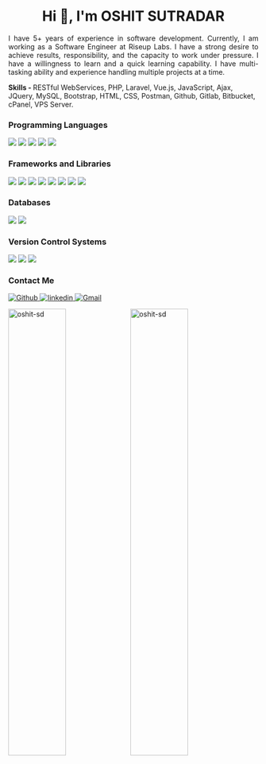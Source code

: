 <h1 align="center">Hi 👋, I'm OSHIT SUTRADAR</h1>

<p align="justify">
   I have 5+ years of experience in software development. Currently, I am working as a Software Engineer at Riseup Labs. I have a strong desire to achieve results, responsibility, and the capacity to work under pressure. I have a willingness to learn and a quick learning capability. I have multi-tasking ability and experience handling multiple projects at a time.
</p>

<b>Skills - </b> RESTful WebServices, PHP, Laravel, Vue.js, JavaScript, Ajax, JQuery, MySQL, Bootstrap, HTML, CSS, Postman, Github, Gitlab, Bitbucket, cPanel, VPS Server.

<h3>Programming Languages</h3>
<p>
  <img src="https://img.shields.io/badge/php-1572B6?style=for-the-badge&logo=php&logoColor=white" />
  <img src="https://img.shields.io/badge/HTML5-E34F26?style=for-the-badge&logo=html5&logoColor=white" />
  <img src="https://img.shields.io/badge/CSS3-1572B6?style=for-the-badge&logo=css3&logoColor=white" />
  <img src="https://img.shields.io/badge/JavaScript-323330?style=for-the-badge&logo=javascript&logoColor=F7DF1E" />
  <img src="https://img.shields.io/badge/json-5E5C5C?style=for-the-badge&logo=json&logoColor=white" />
</p>

<h3>Frameworks and Libraries</h3>
<p>
  <img src="https://img.shields.io/badge/Codeigniter-FF2D20?style=for-the-badge&logo=codeigniter&logoColor=white" />
  <img src="https://img.shields.io/badge/Laravel-FF2D20?style=for-the-badge&logo=laravel&logoColor=white" />
  <img src="https://img.shields.io/badge/Vue.js-35495E?style=for-the-badge&logo=vuedotjs&logoColor=4FC08D" />
  <img src="https://img.shields.io/badge/Pusher.js-35495E?style=for-the-badge&logo=pusher&logoColor=4FC08D" />
  <img src="https://img.shields.io/badge/Node.js-339933?style=for-the-badge&logo=nodedotjs&logoColor=white" />
  <img src="https://img.shields.io/badge/React-20232A?style=for-the-badge&logo=react&logoColor=61DAFB" />
  <img src="https://img.shields.io/badge/Bootstrap-563D7C?style=for-the-badge&logo=bootstrap&logoColor=white" />
  <img src="https://img.shields.io/badge/jQuery-0769AD?style=for-the-badge&logo=jquery&logoColor=white" />
</p>

<h3>Databases</h3>
<p>
  <img src="https://img.shields.io/badge/MySQL-00000F?style=for-the-badge&logo=mysql&logoColor=white" />
  <img src="https://img.shields.io/badge/MongoDB-4EA94B?style=for-the-badge&logo=mongodb&logoColor=white" />
</p>

<h3>Version Control Systems</h3>
<p>
  <img src="https://img.shields.io/badge/Bitbucket-1572B6?style=for-the-badge&logo=bitbucket&logoColor=white" />
  <img src="https://img.shields.io/badge/Github-000000?style=for-the-badge&logo=github&logoColor=white" />
  <img src="https://img.shields.io/badge/Gitlab-e24329?style=for-the-badge&logo=gitlab&logoColor=white" />
</p>

<h3>Contact Me</h3>
<p>
   <a href="https://github.com/oshit-sd">
      <img alt="Github" src="https://img.shields.io/badge/GitHub-%2312100E.svg?&amp;style=for-the-badge&amp;logo=Github&amp;logoColor=white">
   </a> 
   <a href="https://www.linkedin.com/in/oshit-sutradar">
      <img alt="linkedin" src="https://img.shields.io/badge/linkedin-%230077B5.svg?&amp;style=for-the-badge&amp;logo=linkedin&amp;logoColor=white">
   </a>
   <a href="mailto:sd.oshit@gmail.com">
      <img alt="Gmail" src="https://img.shields.io/badge/Gmail-D14836?style=for-the-badge&amp;logo=gmail&amp;logoColor=white">
   </a>
</p>

<p>
    <img  width="48%" src="https://github-readme-stats.vercel.app/api/top-langs?username=oshit-sd&show_icons=true&locale=en&layout=compact" alt="oshit-sd" />
    <img width="48%"  src="https://github-readme-stats.vercel.app/api?username=oshit-sd&show_icons=true&locale=en" alt="oshit-sd" />
</p>
